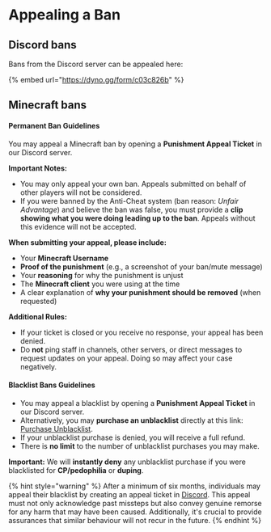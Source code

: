 # Appealing a Ban

## Discord bans

Bans from the Discord server can be appealed here:

{% embed url="https://dyno.gg/form/c03c826b" %}

## Minecraft bans

#### **Permanent Ban Guidelines**

You may appeal a Minecraft ban by opening a **Punishment Appeal Ticket** in our Discord server.

**Important Notes:**

* You may only appeal your own ban. Appeals submitted on behalf of other players will not be considered.
* If you were banned by the Anti-Cheat system (ban reason: _Unfair Advantage_) and believe the ban was false, you must provide a **clip showing what you were doing leading up to the ban**. Appeals without this evidence will not be accepted.

**When submitting your appeal, please include:**

* Your **Minecraft Username**
* **Proof of the punishment** (e.g., a screenshot of your ban/mute message)
* Your **reasoning** for why the punishment is unjust
* The **Minecraft client** you were using at the time
* A clear explanation of **why your punishment should be removed** (when requested)

**Additional Rules:**

* If your ticket is closed or you receive no response, your appeal has been denied.
* Do **not** ping staff in channels, other servers, or direct messages to request updates on your appeal. Doing so may affect your case negatively.

#### **Blacklist Bans Guidelines**

* You may appeal a blacklist by opening a **Punishment Appeal Ticket** in our Discord server.
* Alternatively, you may **purchase an unblacklist** directly at this link: [Purchase Unblacklist](https://unblacklist.vanillaplus.net/b/14A4gBa7G2kHfyh6pXb3q00).
* If your unblacklist purchase is denied, you will receive a full refund.
* There is **no limit** to the number of unblacklist purchases you may make.

**Important:** We will **instantly deny** any unblacklist purchase if you were blacklisted for **CP/pedophilia** or **duping**.

{% hint style="warning" %}
After a minimum of six months, individuals may appeal their blacklist by creating an appeal ticket in [Discord](https://discord.gg/vanillaplus). This appeal must not only acknowledge past missteps but also convey genuine remorse for any harm that may have been caused. Additionally, it's crucial to provide assurances that similar behaviour will not recur in the future.
{% endhint %}

